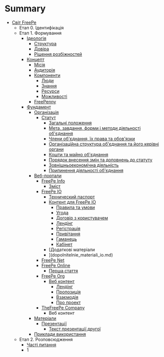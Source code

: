 # Summary

* [Світ FreePe](README.md)
   * Етап 0. Ідентифікація
   * Етап 1. Формування
       * [Ідеологія](ideologya.md)
           * [Структура](struktura.md)
           * [Довіра](dovіra.md)
           * [Рішення розбіжностей](rshennya_rozbzhnostei.md)
       * [Концепт](kontsept.md)
           * [Місія](tsl_ta_perevagi.md)
           * [Аудиторія](auditorya.md)
           * [Компоненти](komponenti.md)
               * [Люди](lyudi.md)
               * [Знання](znannya.md)
               * [Ресурси](resursi.md)
               * [Можливості](mozhlivost.md)
           * [FreePenny](freepenny.md)
       * [Фундамент](realzatsya.md)
           * [Організація](organzatsya.md)
               * [Статут](statut.md)
                   * [Загальні положення](zagaln_polozhennya.md)
                   * [Мета, завдання, форми і методи діяльності об'єднання](meta,_zavdannya,_formi__metodi_lyalnost_obdnannya.md)
                   * [Члени об'єднання, їх права та обов'язки](chleni_obdnannya,_x_prava__obovyazki.md)
                   * [Організаційна структура об'єднання та його керівні органи](organzatsina_struktura_obdnannya_ta_iogo_kervn_org.md)
                   * [Кошти та майно об'єднання](koshti_ta_maino_obdnannya.md)
                   * [Порядок внесення змін та доповнень до статуту](poryadok_vnesennya_zmn_ta_dopovnen_do_statutu.md)
                   * [Зовнішньоекономічна діяльність](zovnshnoekonomchna_dyalnst.md)
                   * [Припинення діяльності об'єднання](pripinennya_dyalnost_obdnannya.md)
           * [Веб-портали](veb-portali.md)
               * [FreePe Info](freepe_info.md)
                   * [Зміст](zmst.md)
               * [FreePe IO](freepe_io.md)
                   * [Технический паспорт](tehnicheskii_pasport.md)
                   * [Контент для FreePe IO](kontent_dlya_freepe_io.md)
                       * [Правила та умови](pravila_i_usloviya.md)
                       * [Угода](soglasheniya.md)
                       * [Договір з користувачем](polzovatelskoe_soglashenie.md)
                       * [Лендінг](lending-io.md)
                       * [Регістрація](registratsiya-io.md)
                       * [Привітання](privetstvie-io.md)
                       * [Гаманець](koshelyok-io.md)
                       * [Кабінет](kabinet-io.md)
                   * [Додаткові матеріали
                   * ](dopolnitelnie_materiali_io.md)
               * [FreePe Net](freepe_net.md)
               * [FreePe Online](freepe_online.md)
                   * [Перша стаття](vvodnaya_statya.md)
               * [FreePe Org](freepe_org.md)
                   * [Веб контент](web_content.md)
                       * [Лендінг](lending.md)
                       * [Пропозиція](propositsiya.md)
                       * [Взаємодія](vzaemodiya.md)
                       * [Про проект](proproekt.md)
               * [TheFreePe Сompany](thefreepecom_content.md)
                   * Веб контент
           * [Матеріали](materialu.md)
               * [Презентації](prezentatsiyi.md)
                   * [Текст презентації другої](tekst_prezentatsii.md)
           * [Приклади використання](prikladi_vikoristannya.md)
   * Етап 2. Розповсюдження
       * [Часті питання](pytannya_scho_chasto_zvuchat.md)
       * 1


